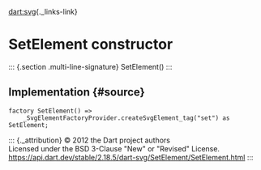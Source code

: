 [dart:svg](../../dart-svg/dart-svg-library){._links-link}

SetElement constructor
======================

::: {.section .multi-line-signature}
SetElement()
:::

Implementation {#source}
--------------

``` {.language-dart data-language="dart"}
factory SetElement() =>
    _SvgElementFactoryProvider.createSvgElement_tag("set") as SetElement;
```

::: {._attribution}
© 2012 the Dart project authors\
Licensed under the BSD 3-Clause \"New\" or \"Revised\" License.\
<https://api.dart.dev/stable/2.18.5/dart-svg/SetElement/SetElement.html>
:::
